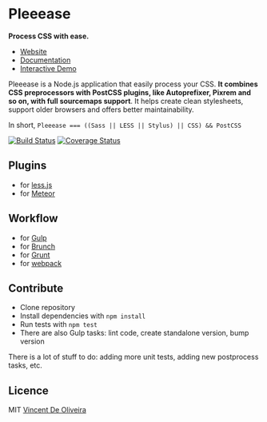 Pleeease
========

**Process CSS with ease.**

* [Website](http://pleeease.iamvdo.me)
* [Documentation](http://pleeease.iamvdo.me/docs)
* [Interactive Demo](http://pleeease.iamvdo.me/play)

Pleeease is a Node.js application that easily process your CSS. **It combines CSS preprocessors with PostCSS plugins, like Autoprefixer, Pixrem and so on, with full sourcemaps support**. It helps create clean stylesheets, support older browsers and offers better maintainability.

In short, `Pleeease === ((Sass || LESS || Stylus) || CSS) && PostCSS`

[![Build Status](https://travis-ci.org/iamvdo/pleeease.svg?branch=master)](https://travis-ci.org/iamvdo/pleeease)
[![Coverage Status](https://coveralls.io/repos/iamvdo/pleeease/badge.svg?branch=coverage)](https://coveralls.io/r/iamvdo/pleeease?branch=coverage)

## Plugins
* for [less.js](https://github.com/bassjobsen/less-plugin-pleeease)
* for [Meteor](https://github.com/bassjobsen/less-pleeease)

## Workflow

* for [Gulp](https://github.com/danielhusar/gulp-pleeease)
* for [Brunch](https://github.com/iamvdo/brunch-pleeease)
* for [Grunt](https://github.com/danielhusar/grunt-pleeease)
* for [webpack](https://github.com/lmtm/pleeease-loader)

## Contribute

* Clone repository
* Install dependencies with `npm install`
* Run tests with `npm test`
* There are also Gulp tasks: lint code, create standalone version, bump version

There is a lot of stuff to do: adding more unit tests, adding new postprocess tasks, etc.

## Licence

MIT [Vincent De Oliveira](https://github.com/iamvdo)

